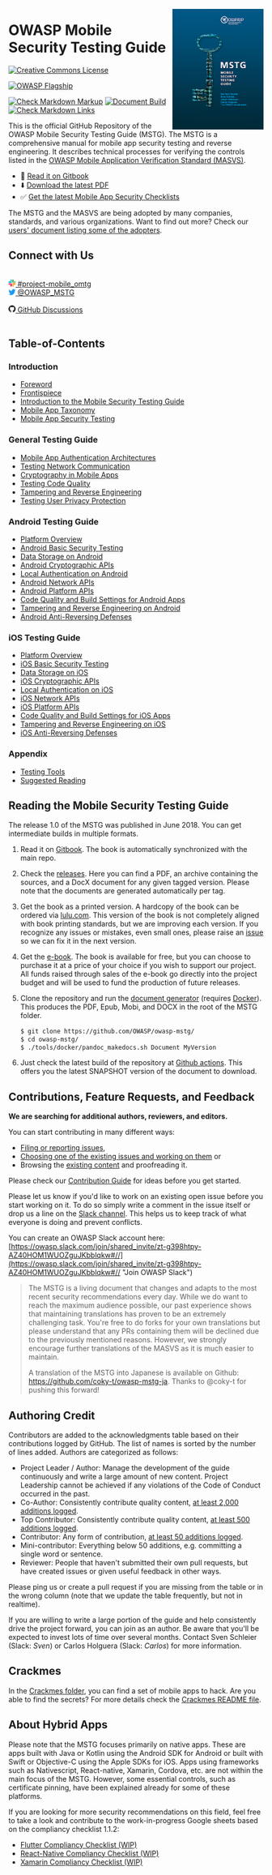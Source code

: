 <a href="https://leanpub.com/mobile-security-testing-guide"><img width=180px align="right" style="float: right;" src="Document/Images/mstg-cover-release-small.jpg" /></a>

# OWASP Mobile Security Testing Guide

[![Creative Commons License](https://img.shields.io/github/license/OWASP/owasp-mstg)](https://creativecommons.org/licenses/by-sa/4.0/ "CC BY-SA 4.0")

[![OWASP Flagship](https://img.shields.io/badge/owasp-flagship%20project-48A646.svg)](https://owasp.org/projects/)

[![Check Markdown Markup](https://github.com/OWASP/owasp-mstg/workflows/Check%20Markdown%20Markup/badge.svg)](https://github.com/OWASP/owasp-mstg/actions?query=workflow%3A%22Check+Markdown+Markup%22)
[![Document Build](https://github.com/OWASP/owasp-mstg/workflows/Document%20Build/badge.svg)](https://github.com/OWASP/owasp-mstg/actions?query=workflow%3A%22Document+Build%22)
[![Check Markdown Links](https://github.com/OWASP/owasp-mstg/workflows/Check%20Markdown%20Links/badge.svg)](https://github.com/OWASP/owasp-mstg/actions?query=workflow%3A%22Check+Markdown+Links%22)

This is the official GitHub Repository of the OWASP Mobile Security Testing Guide (MSTG). The MSTG is a comprehensive manual for mobile app security testing and reverse engineering. It describes technical processes for verifying the controls listed in the [OWASP Mobile Application Verification Standard (MASVS)](https://github.com/OWASP/owasp-masvs "MASVS").

- 📖 [Read it on Gitbook](https://mobile-security.gitbook.io/mobile-security-testing-guide/)
- ⬇️ [Download the latest PDF](https://github.com/OWASP/owasp-mstg/releases/latest)
- ✅ [Get the latest Mobile App Security Checklists](https://github.com/OWASP/owasp-mstg/releases/latest)

The MSTG and the MASVS are being adopted by many companies, standards, and various organizations. Want to find out more? Check our [users' document listing some of the adopters](Users.md).

## Connect with Us

<br>
<a href="https://owasp.slack.com/messages/project-mobile_omtg/details/"><img src="Document/Images/slack_logo.png" width="14px">  #project-mobile_omtg</a>
<br>
<a href="https://twitter.com/OWASP_MSTG"><img src="Document/Images/twitter_logo.png" width="14px"> @OWASP_MSTG</a>
<br>
<br>
<a href="https://github.com/OWASP/owasp-mstg/discussions"><img src="Document/Images/GitHub_logo.png" width="14px"> GitHub Discussions</a>
<br>
<br>

## Table-of-Contents

### Introduction

- [Foreword](Document/0x01-Foreword.md)
- [Frontispiece](Document/0x02-Frontispiece.md)
- [Introduction to the Mobile Security Testing Guide](Document/0x03-Overview.md)
- [Mobile App Taxonomy](Document/0x04a-Mobile-App-Taxonomy.md)
- [Mobile App Security Testing](Document/0x04b-Mobile-App-Security-Testing.md)

### General Testing Guide

- [Mobile App Authentication Architectures](Document/0x04e-Testing-Authentication-and-Session-Management.md)
- [Testing Network Communication](Document/0x04f-Testing-Network-Communication.md)
- [Cryptography in Mobile Apps](Document/0x04g-Testing-Cryptography.md)
- [Testing Code Quality](Document/0x04h-Testing-Code-Quality.md)
- [Tampering and Reverse Engineering](Document/0x04c-Tampering-and-Reverse-Engineering.md)
- [Testing User Privacy Protection](Document/0x04i-Testing-User-Privacy-Protection.md)

### Android Testing Guide

- [Platform Overview](Document/0x05a-Platform-Overview.md)
- [Android Basic Security Testing](Document/0x05b-Basic-Security_Testing.md)
- [Data Storage on Android](Document/0x05d-Testing-Data-Storage.md)
- [Android Cryptographic APIs](Document/0x05e-Testing-Cryptography.md)
- [Local Authentication on Android](Document/0x05f-Testing-Local-Authentication.md)
- [Android Network APIs](Document/0x05g-Testing-Network-Communication.md)
- [Android Platform APIs](Document/0x05h-Testing-Platform-Interaction.md)
- [Code Quality and Build Settings for Android Apps](Document/0x05i-Testing-Code-Quality-and-Build-Settings.md)
- [Tampering and Reverse Engineering on Android](Document/0x05c-Reverse-Engineering-and-Tampering.md)
- [Android Anti-Reversing Defenses](Document/0x05j-Testing-Resiliency-Against-Reverse-Engineering.md)

### iOS Testing Guide

- [Platform Overview](Document/0x06a-Platform-Overview.md)
- [iOS Basic Security Testing](Document/0x06b-Basic-Security-Testing.md)
- [Data Storage on iOS](Document/0x06d-Testing-Data-Storage.md)
- [iOS Cryptographic APIs](Document/0x06e-Testing-Cryptography.md)
- [Local Authentication on iOS](Document/0x06f-Testing-Local-Authentication.md)
- [iOS Network APIs](Document/0x06g-Testing-Network-Communication.md)
- [iOS Platform APIs](Document/0x06h-Testing-Platform-Interaction.md)
- [Code Quality and Build Settings for iOS Apps](Document/0x06i-Testing-Code-Quality-and-Build-Settings.md)
- [Tampering and Reverse Engineering on iOS](Document/0x06c-Reverse-Engineering-and-Tampering.md)
- [iOS Anti-Reversing Defenses](Document/0x06j-Testing-Resiliency-Against-Reverse-Engineering.md)

### Appendix

- [Testing Tools](Document/0x08-Testing-Tools.md)
- [Suggested Reading](Document/0x09-Suggested-Reading.md)

## Reading the Mobile Security Testing Guide

The release 1.0 of the MSTG was published in June 2018. You can get intermediate builds in multiple formats.

1. Read it on [Gitbook](https://mobile-security.gitbook.io/mobile-security-testing-guide/ "Gitbook"). The book is automatically synchronized with the main repo.

2. Check the [releases](https://github.com/OWASP/owasp-mstg/releases "Our releases"). Here you can find a PDF, an archive containing the sources, and a DocX document for any given tagged version. Please note that the documents are generated automatically per tag.

3. Get the book as a printed version. A hardcopy of the book can be ordered via [lulu.com](https://www.lulu.com/shop/sven-schleier-and-jeroen-willemsen-and-bernhard-m%C3%BCller/owasp-mobile-security-testing-guide/paperback/product-24198359.html "MSTG on Lulu.com"). This version of the book is not completely aligned with book printing standards, but we are improving each version. If you recognize any issues or mistakes, even small ones, please raise an [issue](https://github.com/OWASP/owasp-mstg/issues "our issues section") so we can fix it in the next version.

4. Get the [e-book](https://leanpub.com/mobile-security-testing-guide-preview "MSTG as an e-book"). The book is available for free, but you can choose to purchase it at a price of your choice if you wish to support our project. All funds raised through sales of the e-book go directly into the project budget and will be used to fund the production of future releases.

5. Clone the repository and run the [document generator](https://github.com/OWASP/owasp-mstg/blob/master/tools/docker/pandoc_makedocs.sh "The document generator") (requires [Docker](https://www.docker.com "Docker")). This produces the PDF, Epub, Mobi, and DOCX in the root of the MSTG folder.

    ```shell
    $ git clone https://github.com/OWASP/owasp-mstg/
    $ cd owasp-mstg/
    $ ./tools/docker/pandoc_makedocs.sh Document MyVersion
    ```

6. Just check the latest build of the repository at [Github actions](https://github.com/OWASP/owasp-mstg/actions?query=workflow%3A%22Document+Build%22 "Document build"). This offers you the latest SNAPSHOT version of the document to download.

## Contributions, Feature Requests, and Feedback

**We are searching for additional authors, reviewers, and editors.**

You can start contributing in many different ways:

- [Filing or reporting issues](https://github.com/OWASP/owasp-mstg/issues/new/choose "New Issue"),
- [Choosing one of the existing issues and working on them](https://github.com/OWASP/owasp-mstg/issues "our issues section") or
- Browsing the [existing content](https://mobile-security.gitbook.io/mobile-security-testing-guide/ "existing content") and proofreading it.

Please check our [Contribution Guide](https://github.com/OWASP/owasp-mstg/blob/master/CONTRIBUTING.md "Contribution Guide") for ideas before you get started.

Please let us know if you'd like to work on an existing open issue before you start working on it. To do so simply write a comment in the issue itself or drop us a line on the [Slack channel](https://owasp.slack.com/messages/project-mobile_omtg/details/ "Come to our Slack!"). This helps us to keep track of what everyone is doing and prevent conflicts.

You can create an OWASP Slack account here: [https://owasp.slack.com/join/shared_invite/zt-g398htpy-AZ40HOM1WUOZguJKbblqkw#//](https://owasp.slack.com/join/shared_invite/zt-g398htpy-AZ40HOM1WUOZguJKbblqkw#// "Join OWASP Slack")

> The MSTG is a living document that changes and adapts to the most recent security recommendations every day. While we do want to reach the maximum audience possible, our past experience shows that maintaining translations has proven to be an extremely challenging task. You're free to do forks for your own translations but please understand that any PRs containing them will be declined due to the previously mentioned reasons. However, we strongly encourage further translations of the MASVS as it is much easier to maintain.
>
> A translation of the MSTG into Japanese is available on Github: <https://github.com/coky-t/owasp-mstg-ja>. Thanks to @coky-t for pushing this forward!

## Authoring Credit

Contributors are added to the acknowledgments table based on their contributions logged by GitHub. The list of names is sorted by the number of lines added. Authors are categorized as follows:

- Project Leader / Author: Manage the development of the guide continuously and write a large amount of new content. Project Leadership cannot be achieved if any violations of the Code of Conduct occurred in the past.
- Co-Author: Consistently contribute quality content, [at least 2,000 additions logged](https://github.com/OWASP/owasp-mstg/graphs/contributors "Co-author").
- Top Contributor: Consistently contribute quality content, [at least 500 additions logged](https://github.com/OWASP/owasp-mstg/graphs/contributors "Top Contributor").
- Contributor: Any form of contribution, [at least 50 additions logged](https://github.com/OWASP/owasp-mstg/graphs/contributors "Contributor").
- Mini-contributor: Everything below 50 additions, e.g. committing a single word or sentence.
- Reviewer: People that haven't submitted their own pull requests, but have created issues or given useful feedback in other ways.

Please ping us or create a pull request if you are missing from the table or in the wrong column (note that we update the table frequently, but not in realtime).

If you are willing to write a large portion of the guide and help consistently drive the project forward, you can join as an author. Be aware that you'll be expected to invest lots of time over several months. Contact Sven Schleier (Slack: *Sven*) or Carlos Holguera (Slack: *Carlos*) for more information.

## Crackmes

In the [Crackmes folder](https://github.com/OWASP/owasp-mstg/blob/master/Crackmes "Crackmes folder"), you can find a set of mobile apps to hack. Are you able to find the secrets? For more details check the [Crackmes README file](https://github.com/OWASP/owasp-mstg/blob/master/Crackmes/README.md "Crackmes readme").

## About Hybrid Apps

Please note that the MSTG focuses primarily on native apps. These are apps built with Java or Kotlin using the Android SDK for Android or built with Swift or Objective-C using the Apple SDKs for iOS. Apps using frameworks such as Nativescript, React-native, Xamarin, Cordova, etc. are not within the main focus of the MSTG. However, some essential controls, such as certificate pinning, have been explained already for some of these platforms.

If you are looking for more security recommendations on this field, feel free to take a look and contribute to the work-in-progress Google sheets based on the compliancy checklist 1.1.2:

- [Flutter Compliancy Checklist (WIP)](https://drive.google.com/open?id=1wHK3VI1cU1xmYrCu9yb5OHKUEeLIPSkC "Flutter Compliancy Checklist")
- [React-Native Compliancy Checklist (WIP)](https://drive.google.com/open?id=1P5FZ_Bup5eSPOmkePZA8cIpKGOKvngkN "React-Native Compliancy Checklist")
- [Xamarin Compliancy Checklist (WIP)](https://drive.google.com/open?id=1UL1yLRREJwXfe0HlrcX-IuvPYQM7lTtG "Xamarin Compliancy Checklist")
